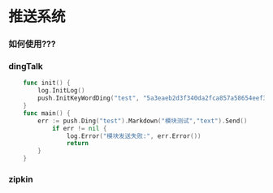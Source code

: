 # 推送系统
<h3> 如何使用??? </h3>

### dingTalk
```go
    func init() {
	    log.InitLog()
        push.InitKeyWordDing("test", "5a3eaeb2d3f340da2fca857a58654eef325224b4d1f68611bd792da31b452215", "test")
    }
    func main() {
        err := push.Ding("test").Markdown("模块测试","text").Send()
            if err != nil {
                log.Error("模块发送失败:", err.Error())
                return
        }	
    }
```  

### zipkin
